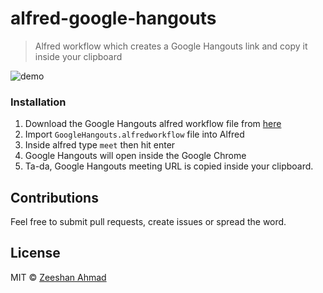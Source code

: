 # alfred-google-hangouts

> Alfred workflow which creates a Google Hangouts link and copy it inside your clipboard

![demo](https://imgur.com/4EouEpa.gif)

### Installation

1. Download the Google Hangouts alfred workflow file from [here](/GoogleHangouts.alfredworkflow)
2. Import `GoogleHangouts.alfredworkflow` file into Alfred
3. Inside alfred type `meet` then hit enter
4. Google Hangouts will open inside the Google Chrome
5. Ta-da, Google Hangouts meeting URL is copied inside your clipboard.

## Contributions

Feel free to submit pull requests, create issues or spread the word.

## License

MIT &copy; [Zeeshan Ahmad](https://twitter.com/ziishaned)
